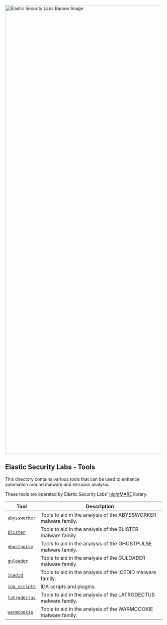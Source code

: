 <img width="1440" alt="Elastic Security Labs Banner Image" src="https://user-images.githubusercontent.com/7442091/234121634-fd2518cf-70cb-4eee-8134-393c1f712bac.png">

## Elastic Security Labs - Tools

This directory contains various tools that can be used to enhance automation around malware and intrusion analysis.

These tools are operated by Elastic Security Labs' [nightMARE](../nightMARE) library.

| Tool                | Description                                                |
| ------------------- | ---------------------------------------------------------- |
| [`abyssworker`](abyssworker/) | Tools to aid in the analysis of the ABYSSWORKER malware family. |
| [`blister`](blister/) | Tools to aid in the analysis of the BLISTER malware family. |
| [`ghostpulse`](ghostpulse/) | Tools to aid in the analysis of the GHOSTPULSE malware family. |
| [`guloader`](guloader/) | Tools to aid in the analysis of the GULOADER malware family. |
| [`icedid`](icedid/) | Tools to aid in the analysis of the ICEDID malware family. |
| [`ida_scripts`](ida_scripts/) | IDA scripts and plugins. |
| [`latrodectus`](latrodectus/) | Tools to aid in the analysis of the LATRODECTUS malware family. |
| [`warmcookie`](warmcookie/) | Tools to aid in the analysis of the WARMCOOKIE malware family. |
